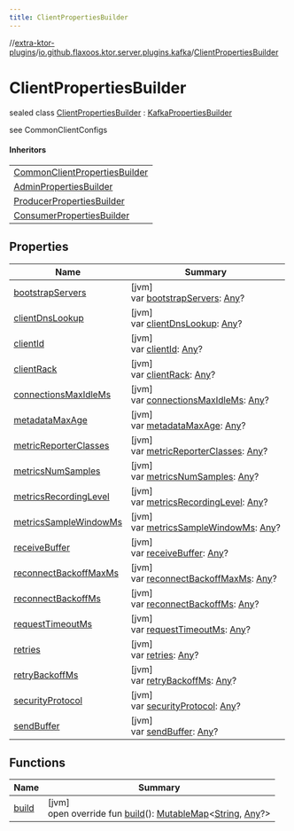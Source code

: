 ```yaml
---
title: ClientPropertiesBuilder
---
```

//[extra-ktor-plugins](../../../index.md)/[io.github.flaxoos.ktor.server.plugins.kafka](../index.md)/[ClientPropertiesBuilder](index.md)



# ClientPropertiesBuilder

sealed class [ClientPropertiesBuilder](index.md) : [KafkaPropertiesBuilder](../-kafka-properties-builder/index.md)

see CommonClientConfigs



#### Inheritors


| |
|---|
| [CommonClientPropertiesBuilder](../-common-client-properties-builder/index.md) |
| [AdminPropertiesBuilder](../-admin-properties-builder/index.md) |
| [ProducerPropertiesBuilder](../-producer-properties-builder/index.md) |
| [ConsumerPropertiesBuilder](../-consumer-properties-builder/index.md) |


## Properties


| Name | Summary |
|---|---|
| [bootstrapServers](bootstrap-servers.md) | [jvm]<br>var [bootstrapServers](bootstrap-servers.md): [Any](https://kotlinlang.org/api/latest/jvm/stdlib/kotlin/-any/index.md)? |
| [clientDnsLookup](client-dns-lookup.md) | [jvm]<br>var [clientDnsLookup](client-dns-lookup.md): [Any](https://kotlinlang.org/api/latest/jvm/stdlib/kotlin/-any/index.md)? |
| [clientId](client-id.md) | [jvm]<br>var [clientId](client-id.md): [Any](https://kotlinlang.org/api/latest/jvm/stdlib/kotlin/-any/index.md)? |
| [clientRack](client-rack.md) | [jvm]<br>var [clientRack](client-rack.md): [Any](https://kotlinlang.org/api/latest/jvm/stdlib/kotlin/-any/index.md)? |
| [connectionsMaxIdleMs](connections-max-idle-ms.md) | [jvm]<br>var [connectionsMaxIdleMs](connections-max-idle-ms.md): [Any](https://kotlinlang.org/api/latest/jvm/stdlib/kotlin/-any/index.md)? |
| [metadataMaxAge](metadata-max-age.md) | [jvm]<br>var [metadataMaxAge](metadata-max-age.md): [Any](https://kotlinlang.org/api/latest/jvm/stdlib/kotlin/-any/index.md)? |
| [metricReporterClasses](metric-reporter-classes.md) | [jvm]<br>var [metricReporterClasses](metric-reporter-classes.md): [Any](https://kotlinlang.org/api/latest/jvm/stdlib/kotlin/-any/index.md)? |
| [metricsNumSamples](metrics-num-samples.md) | [jvm]<br>var [metricsNumSamples](metrics-num-samples.md): [Any](https://kotlinlang.org/api/latest/jvm/stdlib/kotlin/-any/index.md)? |
| [metricsRecordingLevel](metrics-recording-level.md) | [jvm]<br>var [metricsRecordingLevel](metrics-recording-level.md): [Any](https://kotlinlang.org/api/latest/jvm/stdlib/kotlin/-any/index.md)? |
| [metricsSampleWindowMs](metrics-sample-window-ms.md) | [jvm]<br>var [metricsSampleWindowMs](metrics-sample-window-ms.md): [Any](https://kotlinlang.org/api/latest/jvm/stdlib/kotlin/-any/index.md)? |
| [receiveBuffer](receive-buffer.md) | [jvm]<br>var [receiveBuffer](receive-buffer.md): [Any](https://kotlinlang.org/api/latest/jvm/stdlib/kotlin/-any/index.md)? |
| [reconnectBackoffMaxMs](reconnect-backoff-max-ms.md) | [jvm]<br>var [reconnectBackoffMaxMs](reconnect-backoff-max-ms.md): [Any](https://kotlinlang.org/api/latest/jvm/stdlib/kotlin/-any/index.md)? |
| [reconnectBackoffMs](reconnect-backoff-ms.md) | [jvm]<br>var [reconnectBackoffMs](reconnect-backoff-ms.md): [Any](https://kotlinlang.org/api/latest/jvm/stdlib/kotlin/-any/index.md)? |
| [requestTimeoutMs](request-timeout-ms.md) | [jvm]<br>var [requestTimeoutMs](request-timeout-ms.md): [Any](https://kotlinlang.org/api/latest/jvm/stdlib/kotlin/-any/index.md)? |
| [retries](retries.md) | [jvm]<br>var [retries](retries.md): [Any](https://kotlinlang.org/api/latest/jvm/stdlib/kotlin/-any/index.md)? |
| [retryBackoffMs](retry-backoff-ms.md) | [jvm]<br>var [retryBackoffMs](retry-backoff-ms.md): [Any](https://kotlinlang.org/api/latest/jvm/stdlib/kotlin/-any/index.md)? |
| [securityProtocol](security-protocol.md) | [jvm]<br>var [securityProtocol](security-protocol.md): [Any](https://kotlinlang.org/api/latest/jvm/stdlib/kotlin/-any/index.md)? |
| [sendBuffer](send-buffer.md) | [jvm]<br>var [sendBuffer](send-buffer.md): [Any](https://kotlinlang.org/api/latest/jvm/stdlib/kotlin/-any/index.md)? |


## Functions


| Name | Summary |
|---|---|
| [build](build.md) | [jvm]<br>open override fun [build](build.md)(): [MutableMap](https://kotlinlang.org/api/latest/jvm/stdlib/kotlin.collections/-mutable-map/index.md)&lt;[String](https://kotlinlang.org/api/latest/jvm/stdlib/kotlin/-string/index.md), [Any](https://kotlinlang.org/api/latest/jvm/stdlib/kotlin/-any/index.md)?&gt; |

